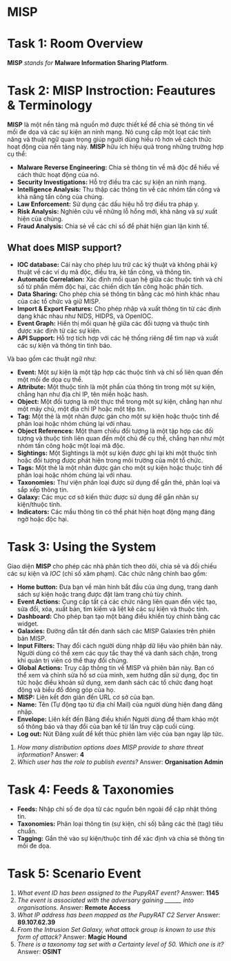 # MISP
# Task 1: Room Overview
**MISP** *stands for* **Malware Information Sharing Platform**.
# Task 2: MISP Instroction: Feautures & Terminology
**MISP** là một nền tảng mã nguồn mở được thiết kế để chia sẻ thông tin về mối đe dọa và các sự kiện an ninh mạng. Nó cung cấp một loạt các tính năng và thuật ngữ quan trọng giúp người dùng hiểu rõ hơn về cách thức hoạt động của nền tảng này.
**MISP** hữu ích hiệu quả trong những trường hợp cụ thể:
- **Malware Reverse Engineering:** Chia sẻ thông tin về mã độc để hiểu về cách thức hoạt động của nó.
- **Security Investigations:** Hỗ trợ điều tra các sự kiện an ninh mạng.
- **Intelligence Analysis:** Thu thập các thông tin về các nhóm tấn công và khả năng tấn công của chúng.
- **Law Enforcement:** Sử dụng các dấu hiệu hỗ trợ điều tra pháp y.
- **Risk Analysis:** Nghiên cứu về những lỗ hổng mới, khả năng và sự xuất hiện của chúng.
- **Fraud Analysis:** Chia sẻ về các chỉ số để phát hiện gian lận kinh tế.

## What does MISP support? 
- **IOC database:** Cái này cho phép lưu trữ các kỹ thuật và không phải kỹ thuật về các ví dụ mã độc, điều tra, kẻ tấn công, và thông tin.
- **Automatic Correlation:** Xác định mối quan hệ giữa các thuộc tính và chỉ số từ phần mềm độc hại, các chiến dịch tấn công hoặc phân tích.
- **Data Sharing:** Cho phép chia sẻ thông tin bằng các mô hình khác nhau của các tổ chức và giữ MISP.
- **Import & Export Features:** Cho phép nhập và xuất thông tin từ các định dạng khác nhau như NIDS, HIDPS, và OpenIOC.
- **Event Graph:** Hiển thị mối quan hệ giữa các đối tượng và thuộc tính được xác định từ các sự kiện.
- **API Support:** Hỗ trợ tích hợp với các hệ thống riêng để tìm nạp và xuất các sự kiện và thông tin tình báo.

Và bao gồm các thuật ngữ như:
- **Event:** Một sự kiện là một tập hợp các thuộc tính và chỉ số liên quan đến một mối đe dọa cụ thể.
- **Attribute:** Một thuộc tính là một phần của thông tin trong một sự kiện, chẳng hạn như địa chỉ IP, tên miền hoặc hash.
- **Object:** Một đối tượng là một thực thể trong một sự kiện, chẳng hạn như một máy chủ, một địa chỉ IP hoặc một tệp tin.
- **Tag:** Một thẻ là một nhãn được gán cho một sự kiện hoặc thuộc tính để phân loại hoặc nhóm chúng lại với nhau.
- **Object References:** Một tham chiếu đối tượng là một tập hợp các đối tượng và thuộc tính liên quan đến một chủ đề cụ thể, chẳng hạn như một nhóm tấn công hoặc một loại mã độc.
- **Sightings:** Một Sightings là một sự kiện được ghi lại khi một thuộc tính hoặc đối tượng được phát hiện trong môi trường của một tổ chức.
- **Tags:** Một thẻ là một nhãn được gán cho một sự kiện hoặc thuộc tính để phân loại hoặc nhóm chúng lại với nhau.
- **Taxonomies:** Thư viện phân loại được sử dụng để gắn thẻ, phân loại và sắp xếp thông tin.
- **Galaxy:** Các mục cơ sở kiến thức được sử dụng để gắn nhãn sự kiện/thuộc tính.
- **Indicators:** Các mẩu thông tin có thể phát hiện hoạt động mạng đáng ngờ hoặc độc hại.

# Task 3: Using the System
Giao diện **MISP** cho phép các nhà phân tích theo dõi, chia sẻ và đối chiếu các sự kiện và *IOC* (chỉ số xâm phạm). Các chức năng chính bao gồm:

- **Home button:** Đưa bạn về màn hình bắt đầu của ứng dụng, trang danh sách sự kiện hoặc trang được đặt làm trang chủ tùy chỉnh.
- **Event Actions:** Cung cấp tất cả các chức năng liên quan đến việc tạo, sửa đổi, xóa, xuất bản, tìm kiếm và liệt kê các sự kiện và thuộc tính.
- **Dashboard:** Cho phép bạn tạo một bảng điều khiển tùy chỉnh bằng các widget.
- **Galaxies:** Đường dẫn tắt đến danh sách các MISP Galaxies trên phiên bản MISP.
- **Input Filters:** Thay đổi cách người dùng nhập dữ liệu vào phiên bản này. Người dùng có thể xem các quy tắc thay thế và danh sách chặn, trong khi quản trị viên có thể thay đổi chúng.
- **Global Actions:** Truy cập thông tin về MISP và phiên bản này. Bạn có thể xem và chỉnh sửa hồ sơ của mình, xem hướng dẫn sử dụng, đọc tin tức hoặc điều khoản sử dụng, xem danh sách các tổ chức đang hoạt động và biểu đồ đóng góp của họ.
- **MISP:** Liên kết đơn giản đến URL cơ sở của bạn.
- **Name:** Tên (Tự động tạo từ địa chỉ Mail) của người dùng hiện đang đăng nhập.
- **Envelope:** Liên kết đến Bảng điều khiển Người dùng để tham khảo một số thông báo và thay đổi của bạn kể từ lần truy cập cuối cùng.
- **Log out:** Nút Đăng xuất để kết thúc phiên làm việc của bạn ngay lập tức.
1. *How many distribution options does MISP provide to share threat information?*
Answer: **4**
2. *Which user has the role to publish events?*
Answer: **Organisation Admin**
# Task 4: Feeds & Taxonomies
- **Feeds:** Nhập chỉ số đe dọa từ các nguồn bên ngoài để cập nhật thông tin.
- **Taxonomies:** Phân loại thông tin (sự kiện, chỉ số) bằng các thẻ (tag) tiêu chuẩn.
- **Tagging:** Gắn thẻ vào sự kiện/thuộc tính để xác định và chia sẻ thông tin mối đe dọa.
# Task 5: Scenario Event
1. *What event ID has been assigned to the PupyRAT event?*
Answer: **1145**
2. *The event is associated with the adversary gaining ______ into organisations.*
Answer: **Remote Access**
3. *What IP address has been mapped as the PupyRAT C2 Server*
Answer: **89.107.62.39**
4. *From the Intrusion Set Galaxy, what attack group is known to use this form of attack?*
Answer: **Magic Hound**
5. *There is a taxonomy tag set with a Certainty level of 50. Which one is it?*
Answer: **OSINT**